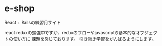 # e-shop
React + Railsの練習用サイト

react reduxの勉強中ですが、reduxのフローやjavascriptの基本的なオブジェクトの使い方に
課題を感じております。
引き続き学習をがんばるようにします。
